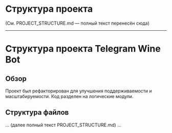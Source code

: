 # Структура проекта

(См. PROJECT_STRUCTURE.md — полный текст перенесён сюда)

---

# Структура проекта Telegram Wine Bot

## Обзор
Проект был рефакторирован для улучшения поддерживаемости и масштабируемости. Код разделен на логические модули.

## Структура файлов

... (далее полный текст PROJECT_STRUCTURE.md) ... 